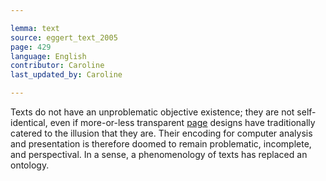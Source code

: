 ```yaml
---

lemma: text
source: eggert_text_2005
page: 429
language: English
contributor: Caroline
last_updated_by: Caroline

---
```


Texts do not have an unproblematic objective existence; they are not self-identical, even if more-or-less transparent [page](page.html) designs have traditionally catered to the illusion that they are. Their encoding for computer analysis and presentation is therefore doomed to remain problematic, incomplete, and perspectival. In a sense, a phenomenology of texts has replaced an ontology.
